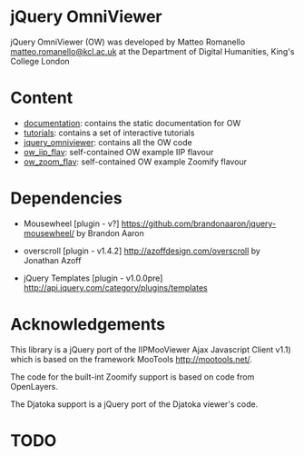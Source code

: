 jQuery OmniViewer
=================
jQuery OmniViewer (OW) was developed by Matteo Romanello <matteo.romanello@kcl.ac.uk> at the Department of Digital Humanities, King's College London

Content
=======

* [documentation](omniviewer/tree/master/documentation/): contains the static documentation for OW
* [tutorials](omniviewer/tree/master/tutorials/): contains a set of interactive tutorials
* [jquery_omniviewer](omniviewer/tree/master/jquery_omniviewer): contains all the OW code
* [ow_iip_flav](https://github.com/kcl-ddh/omniviewer/tree/master/ow_iip_flav): self-contained OW example IIP flavour
* [ow_zoom_flav](https://github.com/kcl-ddh/omniviewer/tree/master/ow_zoom_flav): self-contained OW example Zoomify flavour

Dependencies
============

* Mousewheel [plugin - v?] <https://github.com/brandonaaron/jquery-mousewheel/> by Brandon Aaron
	
* overscroll [plugin - v1.4.2] <http://azoffdesign.com/overscroll> by Jonathan Azoff

* jQuery Templates [plugin - v1.0.0pre] <http://api.jquery.com/category/plugins/templates>

Acknowledgements
================
This library is a jQuery port of the IIPMooViewer Ajax Javascript Client v1.1) which is based on the framework MooTools <http://mootools.net/>.

The code for the built-int Zoomify support is based on code from OpenLayers.

The Djatoka support is a jQuery port of the Djatoka viewer's code.

TODO
====
